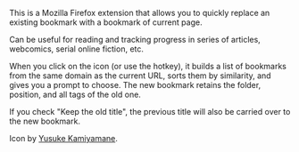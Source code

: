 This is a Mozilla Firefox extension that allows you to quickly replace an
existing bookmark with a bookmark of current page.

Can be useful for reading and tracking progress in series of articles,
webcomics, serial online fiction, etc.

When you click on the icon (or use the hotkey), it builds a list of bookmarks
from the same domain as the current URL, sorts them by similarity, and gives you
a prompt to choose.
The new bookmark retains the folder, position, and all tags of the old one.

If you check "Keep the old title", the previous title will also be carried over
to the new bookmark.

Icon by [Yusuke Kamiyamane](http://p.yusukekamiyamane.com).
